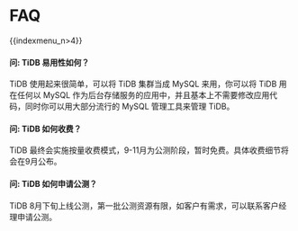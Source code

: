 # FAQ

{{indexmenu_n>4}}

#### 问: TiDB 易用性如何？

TiDB 使用起来很简单，可以将 TiDB 集群当成 MySQL 来用，你可以将 TiDB 用在任何以 MySQL 作为后台存储服务的应用中，并且基本上不需要修改应用代码，同时你可以用大部分流行的 MySQL 管理工具来管理 TiDB。

#### 问: TiDB 如何收费？

TiDB 最终会实施按量收费模式，9-11月为公测阶段，暂时免费。具体收费细节将会在9月公布。

#### 问: TiDB 如何申请公测？

TiDB 8月下旬上线公测，第一批公测资源有限，如客户有需求，可以联系客户经理申请公测。

